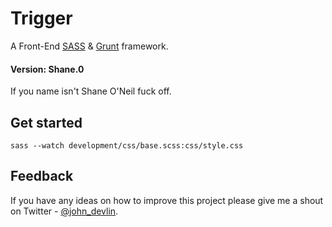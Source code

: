 # Trigger

A Front-End [SASS](http://sass-lang.com/) & [Grunt](http://gruntjs.com/) framework. 

#### Version: Shane.0

If you name isn't Shane O'Neil fuck off.

## Get started

`sass --watch development/css/base.scss:css/style.css`




## Feedback

If you have any ideas on how to improve this project please give me a shout on Twitter - [@john_devlin](https://twitter.com/john_devlin).



